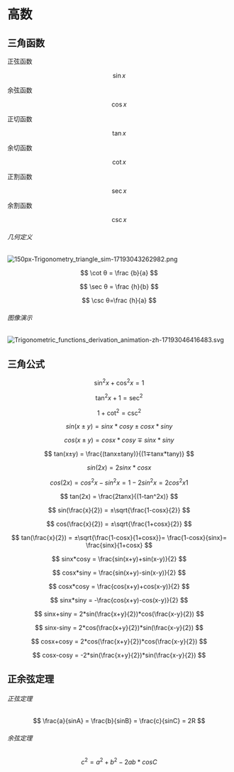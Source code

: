 # 高数

## 三角函数

正弦函数

$$
  \sin x
$$


余弦函数

$$
  \cos x
$$


正切函数

$$
  \tan x
$$


余切函数

$$
  \cot x
$$


正割函数

$$
  \sec x
$$


余割函数

$$
  \csc x
$$


###### 几何定义

![150px-Trigonometry_triangle_sim-17193043262982.png](150px-Trigonometry_triangle_sim-17193043262982.png)


$$
  \cot θ = \frac {b}{a}
$$

  
$$
  \sec θ = \frac {h}{b}
$$


$$
  \csc θ=\frac {h}{a}
$$


###### 图像演示

![Trigonometric_functions_derivation_animation-zh-17193046416483.svg](Trigonometric_functions_derivation_animation-zh-17193046416483.svg)


## 三角公式

$$
  \sin ^2x + \cos ^2x = 1
$$


$$
  \tan ^2x + 1 = \sec ^2
$$


$$
  1 + \cot ^2 = \csc ^2
$$


$$
  sin(x±y) = sinx * cosy±cosx * siny
$$


$$
  cos(x±y) = cosx * cosy ∓ sinx * siny
$$


$$
  tan(x±y) = \frac{(tanx±tany)}{(1∓tanx*tany)}
$$


$$
  sin(2x) = 2sinx*cosx
$$


$$
  cos(2x) = cos^2x-sin^2x = 1-2sin^2x = 2cos^2x 1
$$


$$
  tan(2x) = \frac{2tanx}{(1-tan^2x)}
$$


$$
  sin(\frac{x}{2}) = ±\sqrt{\frac{1-cosx}{2}}
$$


$$
  cos(\frac{x}{2}) = ±\sqrt{\frac{1+cosx}{2}}
$$


$$
  tan(\frac{x}{2}) = ±\sqrt{\frac{1-cosx}{1+cosx}}= \frac{1-cosx}{sinx}= \frac{sinx}{1+cosx}
$$


$$
  sinx*cosy = \frac{sin(x+y)+sin(x-y)}{2}
$$


$$
  cosx*siny = \frac{sin(x+y)-sin(x-y)}{2}
$$


$$
  cosx*cosy = \frac{cos(x+y)+cos(x-y)}{2}
$$


$$
  sinx*siny = -\frac{cos(x+y)-cos(x-y)}{2}
$$


$$
  sinx+siny = 2*sin(\frac{x+y}{2})*cos(\frac{x-y}{2})
$$


$$
  sinx-siny = 2*cos(\frac{x+y}{2})*sin(\frac{x-y}{2})
$$

$$
  cosx+cosy = 2*cos(\frac{x+y}{2})*cos(\frac{x-y}{2})
$$

$$
  cosx-cosy = -2*sin(\frac{x+y}{2})*sin(\frac{x-y}{2})
$$

## 正余弦定理

###### 正弦定理

$$
\frac{a}{sinA} = \frac{b}{sinB} = \frac{c}{sinC} = 2R
$$

###### 余弦定理

$$
c^2 = a^2+b^2-2ab*cosC
$$





